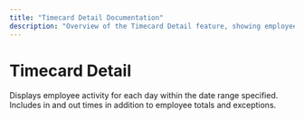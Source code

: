 ```yaml
---
title: "Timecard Detail Documentation"
description: "Overview of the Timecard Detail feature, showing employee activity, in/out times, totals, and exceptions within a specified date range."
---
```


# Timecard Detail

Displays employee activity for each day within the date range specified. Includes in and out times in addition to employee totals and exceptions.
